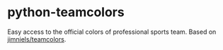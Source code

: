 # python-teamcolors

Easy access to the official colors of professional sports team. Based on [jimniels/teamcolors](https://github.com/jimniels/teamcolors).
